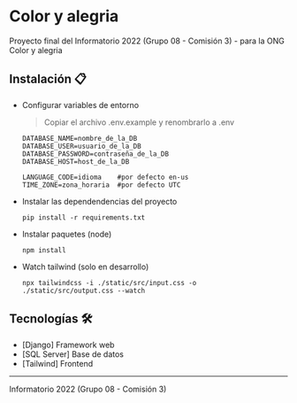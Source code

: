 # Color y alegria

Proyecto final del Informatorio 2022 (Grupo 08 - Comisión 3) - para la ONG Color y alegria

## Instalación 📋

- Configurar variables de entorno

    > Copiar el archivo .env.example y renombrarlo a .env

    ```
    DATABASE_NAME=nombre_de_la_DB
    DATABASE_USER=usuario_de_la_DB
    DATABASE_PASSWORD=contraseña_de_la_DB
    DATABASE_HOST=host_de_la_DB

    LANGUAGE_CODE=idioma    #por defecto en-us
    TIME_ZONE=zona_horaria  #por defecto UTC
    ```

- Instalar las dependendencias del proyecto

    ```
    pip install -r requirements.txt
    ```
- Instalar paquetes (node)

    ```
    npm install
    ```
- Watch tailwind (solo en desarrollo)

    ```
    npx tailwindcss -i ./static/src/input.css -o ./static/src/output.css --watch
    ```

## Tecnologías 🛠️

* [Django] Framework web
* [SQL Server] Base de datos
* [Tailwind] Frontend

---
Informatorio 2022 (Grupo 08 - Comisión 3)